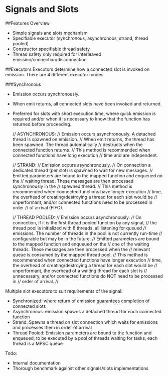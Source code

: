 # Signals and Slots

##Features Overview
- Simple signals and slots mechanism
- Specifiable executor (synchronous, asynchronous, strand, thread pooled)
- Constructor specifiable thread safety 
- Thread safety only required for interleaved emission/connection/disconnection

##Executors
Executors determine how a connected slot is invoked on emission. There are 4
different executor modes.

###Synchronous
- Emission occurs synchronously.
- When emit returns, all connected slots have been invoked and returned.
- Preferred for slots with short execution time, where quick emission is
required and/or when it is necessary to know that the function has returned
before proceeding.

    // ASYNCHRONOUS:
    // Emission occurs asynchronously. A detached thread is spawned on emission.
    // When emit returns, the thread has been spawned. The thread automatically
    // destructs when the connected function returns.
    // This method is recommended when connected functions have long execution
    // time and are independent.

    // STRAND:
    // Emission occurs asynchronously. 
    // On connection a dedicated thread (per slot) is spawned to wait for new messages.
    // Emitted parameters are bound to the mapped function and enqueued on the 
    // waiting thread. These messages are then processed synchronously in the
    // spawned thread.
    // This method is recommended when connected functions have longer execution
    // time, the overhead of creating/destroying a thread for each slot would be
    // unperformant, and/or connected functions need to be processed in order 
    // of arrival (FIFO).

    // THREAD POOLED:
    // Emission occurs asynchronously. 
    // On connection, if it is the first thread pooled function by any signal, 
    // the thread pool is initialized with 8 threads, all listening for queued
    // emissions. The number of threads in the pool is not currently run-time
    // configurable but may be in the future.
    // Emitted parameters are bound to the mapped function and enqueued on the 
    // one of the waiting threads. These messages are then processed when the 
    // relevant queue is consumed by the mapped thread pool.
    // This method is recommended when connected functions have longer execution
    // time, the overhead of creating/destroying a thread for each slot would be
    // unperformant, the overhead of a waiting thread for each slot is 
    // unnecessary, and/or connected functions do NOT need to be processed in
    // order of arrival.
//  

Multiple slot executors to suit requirements of the signal:
- Synchronized: where return of emission guarantees completion of connected slots
- Asynchronous: emission spawns a detached thread for each connected function
- Strand: Spawns a thread on slot connection which waits for emissions
and processes them in order of arrival
- Thread Pooled: Emission parameters are bound to the function and enqueued, to be
executed by a pool of threads waiting for tasks, each thread is a MPSC queue

Todo:
- Internal documentation
- Thorough benchmark against other signals/slots implementations
